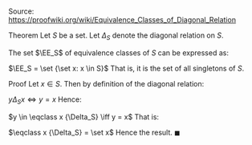 # 

Source: https://proofwiki.org/wiki/Equivalence_Classes_of_Diagonal_Relation

Theorem
Let $S$ be a set.
Let $\Delta_S$ denote the diagonal relation on $S$.

The set $\EE_S$ of equivalence classes of $S$ can be expressed as:

$\EE_S = \set {\set x: x \in S}$
That is, it is the set of all singletons of $S$.


Proof
Let $x \in S$.
Then by definition of the diagonal relation:

$y \mathrel {\Delta_S} x \iff y = x$
Hence:

$y \in \eqclass x {\Delta_S} \iff y = x$
That is:

$\eqclass x {\Delta_S} = \set x$
Hence the result.
$\blacksquare$





